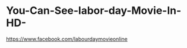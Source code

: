 You-Can-See-labor-day-Movie-In-HD-
==================================

https://www.facebook.com/labourdaymovieonline
